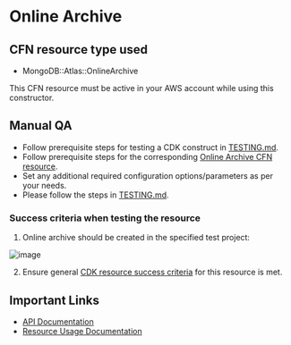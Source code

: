   # Online Archive

## CFN resource type used
- MongoDB::Atlas::OnlineArchive

This CFN resource must be active in your AWS account while using this constructor.

## Manual QA
- Follow prerequisite steps for testing a CDK construct in [TESTING.md](../../../TESTING.md).
- Follow prerequisite steps for the corresponding [Online Archive CFN resource](https://github.com/mongodb/mongodbatlas-cloudformation-resources/blob/master/cfn-resources/online-archive/test/README.md).
- Set any additional required configuration options/parameters as per your needs.
- Please follow the steps in [TESTING.md](../../../TESTING.md).


### Success criteria when testing the resource
1. Online archive should be created in the specified test project:

![image](https://user-images.githubusercontent.com/122359335/227655088-8c1d44d3-da02-4413-af2a-5d814ab113a8.png)

2. Ensure general [CDK resource success criteria](../../../TESTING.md) for this resource is met.

## Important Links
- [API Documentation](https://www.mongodb.com/docs/atlas/reference/api-resources-spec/#tag/Online-Archive)
- [Resource Usage Documentation](https://www.mongodb.com/docs/atlas/online-archive/connect-to-online-archive/)
